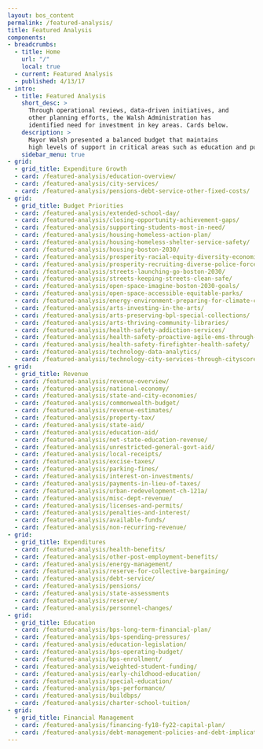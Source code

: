 ```yaml
---
layout: bos_content
permalink: /featured-analysis/
title: Featured Analysis
components:
- breadcrumbs:
  - title: Home
    url: "/"
    local: true
  - current: Featured Analysis
  - published: 4/13/17
- intro:
  - title: Featured Analysis
    short_desc: >
      Through operational reviews, data-driven initiatives, and
      other planning efforts, the Walsh Administration has 
      identified need for investment in key areas. Cards below.
    description: >
      Mayor Walsh presented a balanced budget that maintains 
      high levels of support in critical areas such as education and public safety, makes limited strategic investments,continues the City's commitment to addressing its long-term liabilities, and builds on the Administration's record of strong fiscal management. This is made possible by the Administration's achievement of efficiencies and savings. The City's data-driven managerial approach was recently validated by the affirmation of Boston's triple A bond rating.
    sidebar_menu: true
- grid: 
  - grid_title: Expenditure Growth
  - card: /featured-analysis/education-overview/
  - card: /featured-analysis/city-services/
  - card: /featured-analysis/pensions-debt-service-other-fixed-costs/
- grid: 
  - grid_title: Budget Priorities
  - card: /featured-analysis/extended-school-day/
  - card: /featured-analysis/closing-opportunity-achievement-gaps/
  - card: /featured-analysis/supporting-students-most-in-need/
  - card: /featured-analysis/housing-homeless-action-plan/
  - card: /featured-analysis/housing-homeless-shelter-service-safety/
  - card: /featured-analysis/housing-boston-2030/
  - card: /featured-analysis/prosperity-racial-equity-diversity-economic-mobility/
  - card: /featured-analysis/prosperity-recruiting-diverse-police-force/
  - card: /featured-analysis/streets-launching-go-boston-2030/
  - card: /featured-analysis/streets-keeping-streets-clean-safe/
  - card: /featured-analysis/open-space-imagine-boston-2030-goals/
  - card: /featured-analysis/open-space-accessible-equitable-parks/
  - card: /featured-analysis/energy-environment-preparing-for-climate-change/
  - card: /featured-analysis/arts-investing-in-the-arts/
  - card: /featured-analysis/arts-preserving-bpl-special-collections/
  - card: /featured-analysis/arts-thriving-community-libraries/
  - card: /featured-analysis/health-safety-addiction-services/
  - card: /featured-analysis/health-safety-proactive-agile-ems-through-data/
  - card: /featured-analysis/health-safety-firefighter-health-safety/ 
  - card: /featured-analysis/technology-data-analytics/
  - card: /featured-analysis/technology-city-services-through-cityscore/ 
- grid: 
  - grid_title: Revenue
  - card: /featured-analysis/revenue-overview/
  - card: /featured-analysis/national-economy/
  - card: /featured-analysis/state-and-city-economies/
  - card: /featured-analysis/commonwealth-budget/
  - card: /featured-analysis/revenue-estimates/
  - card: /featured-analysis/property-tax/
  - card: /featured-analysis/state-aid/
  - card: /featured-analysis/education-aid/
  - card: /featured-analysis/net-state-education-revenue/
  - card: /featured-analysis/unrestricted-general-govt-aid/
  - card: /featured-analysis/local-receipts/
  - card: /featured-analysis/excise-taxes/
  - card: /featured-analysis/parking-fines/
  - card: /featured-analysis/interest-on-investments/
  - card: /featured-analysis/payments-in-lieu-of-taxes/
  - card: /featured-analysis/urban-redevelopment-ch-121a/
  - card: /featured-analysis/misc-dept-revenue/
  - card: /featured-analysis/licenses-and-permits/
  - card: /featured-analysis/penalties-and-interest/
  - card: /featured-analysis/available-funds/
  - card: /featured-analysis/non-recurring-revenue/ 
- grid: 
  - grid_title: Expenditures
  - card: /featured-analysis/health-benefits/
  - card: /featured-analysis/other-post-employment-benefits/ 
  - card: /featured-analysis/energy-management/  
  - card: /featured-analysis/reserve-for-collective-bargaining/
  - card: /featured-analysis/debt-service/
  - card: /featured-analysis/pensions/
  - card: /featured-analysis/state-assessments
  - card: /featured-analysis/reserve/
  - card: /featured-analysis/personnel-changes/
- grid:
  - grid_title: Education
  - card: /featured-analysis/bps-long-term-financial-plan/
  - card: /featured-analysis/bps-spending-pressures/
  - card: /featured-analysis/education-legislation/
  - card: /featured-analysis/bps-operating-budget/
  - card: /featured-analysis/bps-enrollment/
  - card: /featured-analysis/weighted-student-funding/
  - card: /featured-analysis/early-childhood-education/
  - card: /featured-analysis/special-education/
  - card: /featured-analysis/bps-performance/
  - card: /featured-analysis/buildbps/
  - card: /featured-analysis/charter-school-tuition/
- grid:
  - grid_title: Financial Management
  - card: /featured-analysis/financing-fy18-fy22-capital-plan/
  - card: /featured-analysis/debt-management-policies-and-debt-implications-of-plan/
---
```


